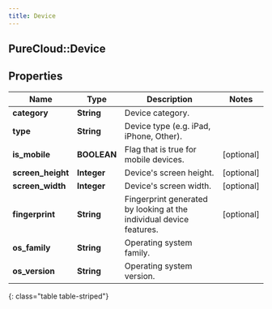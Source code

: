 ```yaml
---
title: Device
---
```

## PureCloud::Device

## Properties

|Name | Type | Description | Notes|
|------------ | ------------- | ------------- | -------------|
| **category** | **String** | Device category. | |
| **type** | **String** | Device type (e.g. iPad, iPhone, Other). | |
| **is_mobile** | **BOOLEAN** | Flag that is true for mobile devices. | [optional] |
| **screen_height** | **Integer** | Device&#39;s screen height. | [optional] |
| **screen_width** | **Integer** | Device&#39;s screen width. | [optional] |
| **fingerprint** | **String** | Fingerprint generated by looking at the individual device features. | [optional] |
| **os_family** | **String** | Operating system family. | |
| **os_version** | **String** | Operating system version. | |
{: class="table table-striped"}


